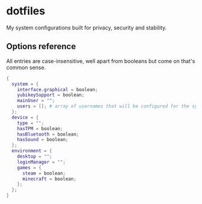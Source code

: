 # dotfiles

My system configurations built for privacy, security and stability.

## Options reference

All entries are case-insensitive, well apart from booleans but come on that's common sense.

```nix
{
  system = {
    interface.graphical = boolean;
    yubikeySupport = boolean;
    mainUser = "";
    users = []; # array of usernames that will be configured for the system
  };
  device = {
    type = "";
    hasTPM = boolean;
    hasBluetooth = boolean;
    hasSound = boolean;
  };
  environment = {
    desktop = "";
    loginManager = "";
    games = {
      steam = boolean;
      minecraft = boolean;
    };
  };
}
```
